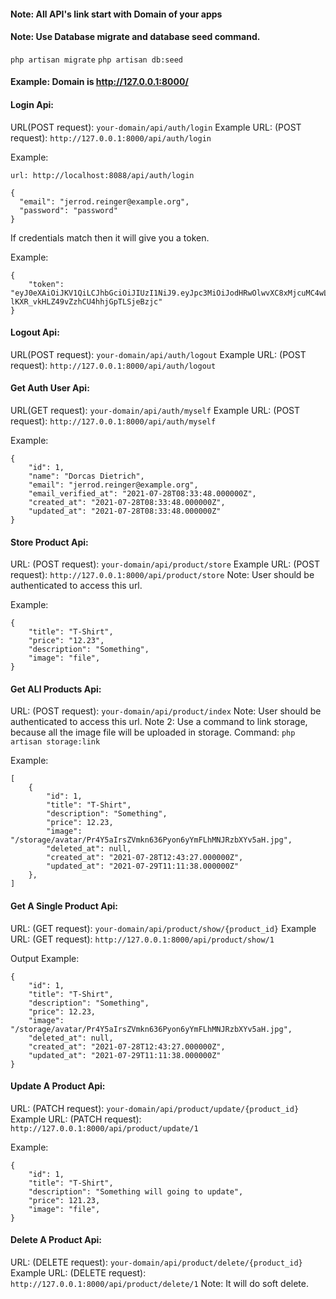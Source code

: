#### Note: All API's link start with Domain of your apps
#### Note: Use Database migrate and database seed command.
```php artisan migrate```
```php artisan db:seed```
#### Example: Domain is http://127.0.0.1:8000/
#### Login Api:
URL(POST request):  ```your-domain/api/auth/login```
Example URL: (POST request):  ```http://127.0.0.1:8000/api/auth/login```

Example:
```
url: http://localhost:8088/api/auth/login

{
  "email": "jerrod.reinger@example.org",
  "password": "password"
}
```
If credentials match then it will give you a token.

Example:
```
{
    "token": "eyJ0eXAiOiJKV1QiLCJhbGciOiJIUzI1NiJ9.eyJpc3MiOiJodHRwOlwvXC8xMjcuMC4wLjE6ODAwMFwvYXBpXC9hdXRoXC9sb2dpbiIsImlhdCI6MTYyNzYyOTQ1MywiZXhwIjoyMjI3NjI5MzkzLCJuYmYiOjE2Mjc2Mjk0NTMsImp0aSI6ImF5UGJUc0IwMUR0ZE9ZUFEiLCJzdWIiOjEsInBydiI6IjIzYmQ1Yzg5NDlmNjAwYWRiMzllNzAxYzQwMDg3MmRiN2E1OTc2ZjcifQ.K3tC2iS38-lKXR_vkHLZ49vZzhCU4hhjGpTLSjeBzjc"
}
```
#### Logout Api:
URL(POST request):  ```your-domain/api/auth/logout```
Example URL: (POST request):  ```http://127.0.0.1:8000/api/auth/logout```

#### Get Auth User Api:
URL(GET request):  ```your-domain/api/auth/myself```
Example URL: (POST request):  ```http://127.0.0.1:8000/api/auth/myself```

Example:
```
{
    "id": 1,
    "name": "Dorcas Dietrich",
    "email": "jerrod.reinger@example.org",
    "email_verified_at": "2021-07-28T08:33:48.000000Z",
    "created_at": "2021-07-28T08:33:48.000000Z",
    "updated_at": "2021-07-28T08:33:48.000000Z"
}
```
#### Store Product Api:
URL: (POST request):  ```your-domain/api/product/store```
Example URL: (POST request):  ```http://127.0.0.1:8000/api/product/store```
Note: User should be authenticated to access this url.

Example:
```
{
    "title": "T-Shirt",
    "price": "12.23",
    "description": "Something",
    "image": "file",
}
```
#### Get ALl Products Api:
URL: (POST request):  ```your-domain/api/product/index```
Note: User should be authenticated to access this url.
Note 2: Use a command to link storage, because all the image file will be uploaded in storage.
Command: ```php artisan storage:link```

Example:
```
[
    {
        "id": 1,
        "title": "T-Shirt",
        "description": "Something",
        "price": 12.23,
        "image": "/storage/avatar/Pr4Y5aIrsZVmkn636Pyon6yYmFLhMNJRzbXYv5aH.jpg",
        "deleted_at": null,
        "created_at": "2021-07-28T12:43:27.000000Z",
        "updated_at": "2021-07-29T11:11:38.000000Z"
    },
]
```

#### Get A Single Product Api:
URL: (GET request):  ```your-domain/api/product/show/{product_id}```
Example URL: (GET request):  ```http://127.0.0.1:8000/api/product/show/1```

Output Example:
```
{
    "id": 1,
    "title": "T-Shirt",
    "description": "Something",
    "price": 12.23,
    "image": "/storage/avatar/Pr4Y5aIrsZVmkn636Pyon6yYmFLhMNJRzbXYv5aH.jpg",
    "deleted_at": null,
    "created_at": "2021-07-28T12:43:27.000000Z",
    "updated_at": "2021-07-29T11:11:38.000000Z"
}
```
#### Update A Product Api:
URL: (PATCH request):  ```your-domain/api/product/update/{product_id}```
Example URL: (PATCH request):  ```http://127.0.0.1:8000/api/product/update/1```

Example:
```
{
    "id": 1,
    "title": "T-Shirt",
    "description": "Something will going to update",
    "price": 121.23,
    "image": "file",
}
```
#### Delete A Product Api:
URL: (DELETE request):  ```your-domain/api/product/delete/{product_id}```
Example URL: (DELETE request):  ```http://127.0.0.1:8000/api/product/delete/1```
Note: It will do soft delete.

